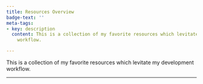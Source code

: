 ```yaml
---
title: Resources Overview
badge-text: ''
meta-tags:
- key: description
  content: This is a collection of my favorite resources which levitate my development
    workflow.

---
```

<the-lead>
  This is a collection of my favorite resources which levitate my development workflow.
</the-lead>

<hr class="my-4" />

<resources-overview></resources-overview>

